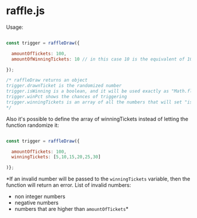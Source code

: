 # raffle.js

Usage:
```js

const trigger = raffleDraw({

  amountOfTickets: 100,
  amountOfWinningTickets: 10 // in this case 10 is the equivalent of 10%

});

/* raffleDraw returns an object
trigger.drawnTicket is the randomized number
trigger.isWinning is a boolean, and it will be used exactly as "Math.floor( Math.random() * number1 ) <= number2 " in an application
trigger.winPct shows the chances of triggering
trigger.winningTickets is an array of all the numbers that will set "isWinning" to true if randomized
*/

```
Also it's possible to define the array of winningTickets instead of letting the function randomize it:
```js

const trigger = raffleDraw({

  amountOfTickets: 100,
  winningTickets: [5,10,15,20,25,30]

)};

```
*If an invalid number will be passed to the `winningTickets` variable, then the function will return an error.
List of invalid numbers:
- non integer numbers
- negative numbers
- numbers that are higher than `amountOfTickets`*
